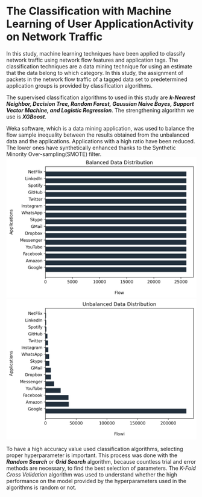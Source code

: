 # The Classification with Machine Learning of User ApplicationActivity on Network Traffic
In this study, machine learning techniques have been applied to classify network traffic using network flow features and application tags. The classification techniques are a data mining technique for using an estimate that the data belong to which category.  In this study, the assignment of packets in the network flow traffic of a tagged data set to predetermined application groups is provided by classification algorithms.

The supervised classification algorithms to used in this study are **_k-Nearest Neighbor, Decision Tree, Random Forest, Gaussian Naive Bayes, Support Vector Machine, and Logistic Regression_**. The strengthening algorithm we use is **_XGBoost_**.

Weka software, which is a data mining application, was used to balance the flow sample inequality between the results obtained from the unbalanced data and the applications. Applications with a high ratio have been reduced. The lower ones have synthetically enhanced thanks to the Synthetic Minority Over-sampling(SMOTE) filter.
![](img/balancedData.png) ![](img/unbalancedData.png)

To have a high accuracy value used classification algorithms, selecting proper hyperparameter is important. This process was done with the **_Random Search_** or **_Grid Search_** algorithm, because countless trial and error methods are necessary, to find the best selection of parameters. The _K-Fold Cross Validation_ algorithm was used to understand whether the high performance on the model provided by the hyperparameters used in the algorithms is random or not.
